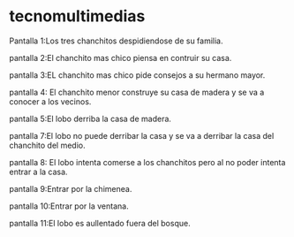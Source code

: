 # tecnomultimedias

Pantalla 1:Los tres chanchitos despidiendose de su familia.

pantalla 2:El chanchito mas chico piensa en contruir su casa.

pantalla 3:EL chanchito mas chico pide consejos a su hermano mayor.

pantalla 4: El chanchito menor construye su casa de madera y se va a conocer             a los vecinos.

pantalla 5:El lobo derriba la casa de madera.

pantalla 7:El lobo no puede derribar la casa y se va a derribar la casa del            chanchito del medio.

pantalla 8: El lobo intenta comerse a los chanchitos pero al no poder             intenta entrar a la casa.

pantalla 9:Entrar por la chimenea.

pantalla 10:Entrar por la ventana.

pantalla 11:El lobo es aullentado fuera del bosque.
